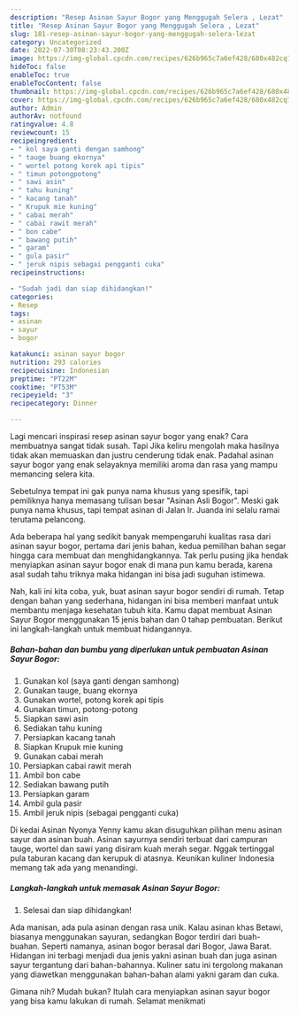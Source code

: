 ```yaml
---
description: "Resep Asinan Sayur Bogor yang Menggugah Selera , Lezat"
title: "Resep Asinan Sayur Bogor yang Menggugah Selera , Lezat"
slug: 181-resep-asinan-sayur-bogor-yang-menggugah-selera-lezat
category: Uncategorized
date: 2022-07-30T08:23:43.200Z
image: https://img-global.cpcdn.com/recipes/626b965c7a6ef428/680x482cq70/asinan-sayur-bogor-foto-resep-utama.jpg
hideToc: false
enableToc: true
enableTocContent: false
thumbnail: https://img-global.cpcdn.com/recipes/626b965c7a6ef428/680x482cq70/asinan-sayur-bogor-foto-resep-utama.jpg
cover: https://img-global.cpcdn.com/recipes/626b965c7a6ef428/680x482cq70/asinan-sayur-bogor-foto-resep-utama.jpg
author: Admin
authorAv: notfound
ratingvalue: 4.8
reviewcount: 15
recipeingredient:
- " kol saya ganti dengan samhong"
- " tauge buang ekornya"
- " wortel potong korek api tipis"
- " timun potongpotong"
- " sawi asin"
- " tahu kuning"
- " kacang tanah"
- " Krupuk mie kuning"
- " cabai merah"
- " cabai rawit merah"
- " bon cabe"
- " bawang putih"
- " garam"
- " gula pasir"
- " jeruk nipis sebagai pengganti cuka"
recipeinstructions:

- "Sudah jadi dan siap dihidangkan!"
categories:
- Resep
tags:
- asinan
- sayur
- bogor

katakunci: asinan sayur bogor 
nutrition: 293 calories
recipecuisine: Indonesian
preptime: "PT22M"
cooktime: "PT53M"
recipeyield: "3"
recipecategory: Dinner

---
```



Lagi mencari inspirasi resep asinan sayur bogor yang enak? Cara membuatnya sangat tidak susah. Tapi Jika keliru mengolah maka hasilnya tidak akan memuaskan dan justru cenderung tidak enak. Padahal asinan sayur bogor yang enak selayaknya memiliki aroma dan rasa yang mampu memancing selera kita.


Sebetulnya tempat ini gak punya nama khusus yang spesifik, tapi pemiliknya hanya memasang tulisan besar &#34;Asinan Asli Bogor&#34;. Meski gak punya nama khusus, tapi tempat asinan di Jalan Ir. Juanda ini selalu ramai terutama pelancong.

Ada beberapa hal yang sedikit banyak mempengaruhi kualitas rasa dari asinan sayur bogor, pertama dari jenis bahan, kedua pemilihan bahan segar hingga cara membuat dan menghidangkannya. Tak perlu pusing jika hendak menyiapkan asinan sayur bogor enak di mana pun kamu berada, karena asal sudah tahu triknya maka hidangan ini bisa jadi suguhan istimewa.


Nah, kali ini kita coba, yuk, buat asinan sayur bogor sendiri di rumah. Tetap dengan bahan yang sederhana, hidangan ini bisa memberi manfaat untuk membantu menjaga kesehatan tubuh kita. Kamu dapat membuat Asinan Sayur Bogor menggunakan 15 jenis bahan dan 0 tahap pembuatan. Berikut ini langkah-langkah untuk membuat hidangannya.

<!--inarticleads1-->

##### Bahan-bahan dan bumbu yang diperlukan untuk pembuatan Asinan Sayur Bogor:

1. Gunakan  kol (saya ganti dengan samhong)
1. Gunakan  tauge, buang ekornya
1. Gunakan  wortel, potong korek api tipis
1. Gunakan  timun, potong-potong
1. Siapkan  sawi asin
1. Sediakan  tahu kuning
1. Persiapkan  kacang tanah
1. Siapkan  Krupuk mie kuning
1. Gunakan  cabai merah
1. Persiapkan  cabai rawit merah
1. Ambil  bon cabe
1. Sediakan  bawang putih
1. Persiapkan  garam
1. Ambil  gula pasir
1. Ambil  jeruk nipis (sebagai pengganti cuka)


Di kedai Asinan Nyonya Yenny kamu akan disuguhkan pilihan menu asinan sayur dan asinan buah. Asinan sayurnya sendiri terbuat dari campuran tauge, wortel dan sawi yang disiram kuah merah segar. Nggak tertinggal pula taburan kacang dan kerupuk di atasnya. Keunikan kuliner Indonesia memang tak ada yang menandingi. 

<!--inarticleads2-->

##### Langkah-langkah untuk memasak Asinan Sayur Bogor:


1. Selesai dan siap dihidangkan!

Ada manisan, ada pula asinan dengan rasa unik. Kalau asinan khas Betawi, biasanya menggunakan sayuran, sedangkan Bogor terdiri dari buah-buahan. Seperti namanya, asinan bogor berasal dari Bogor, Jawa Barat. Hidangan ini terbagi menjadi dua jenis yakni asinan buah dan juga asinan sayur tergantung dari bahan-bahannya. Kuliner satu ini tergolong makanan yang diawetkan menggunakan bahan-bahan alami yakni garam dan cuka. 

Gimana nih? Mudah bukan? Itulah cara menyiapkan asinan sayur bogor yang bisa kamu lakukan di rumah. Selamat menikmati
